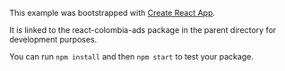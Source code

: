 This example was bootstrapped with [Create React App](https://github.com/facebook/create-react-app).

It is linked to the react-colombia-ads package in the parent directory for development purposes.

You can run `npm install` and then `npm start` to test your package.
